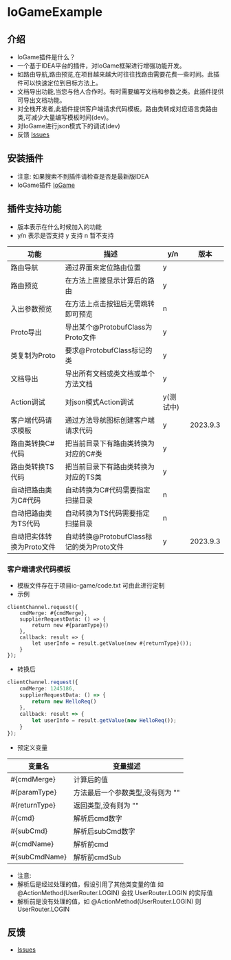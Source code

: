 # IoGameExample

## 介绍

- IoGame插件是什么？
- 一个基于IDEA平台的插件，对IoGame框架进行增强功能开发。
- 如路由导航,路由预览,在项目越来越大时往往找路由需要花费一些时间。此插件可以快速定位到目标方法上。
- 文档导出功能,当您与他人合作时。有时需要编写文档和参数之类。此插件提供可导出文档功能。
- 对全栈开发者,此插件提供客户端请求代码模板。路由类转成对应语言类路由类,可减少大量编写模板时间(dev)。
- 对IoGame进行json模式下的调试(dev)
- 反馈 [Issues](https://github.com/licheng1013/io-game-example/issues)

## 安装插件

- 注意: 如果搜索不到插件请检查是否是最新版IDEA
- IoGame插件 [IoGame](https://plugins.jetbrains.com/plugin/20526-iogame)

## 插件支持功能

- 版本表示在什么时候加入的功能
- y/n 表示是否支持 y 支持 n 暂不支持

| 功能              | 描述                             | y/n    | 版本       |
|-----------------|--------------------------------|--------|----------|
| 路由导航            | 通过界面来定位路由位置                    | y      |          |
| 路由预览            | 在方法上直接显示计算后的路由                 | y      |          |
| 入出参数预览          | 在方法上点击按钮后无需跳转即可预览              | n      |          |
| Proto导出         | 导出某个@ProtobufClass为Proto文件     | y      |          |
| 类复制为Proto       | 要求@ProtobufClass标记的类           | y      |          |
| 文档导出            | 导出所有文档或类文档或单个方法文档              | y      |          |
| Action调试        | 对json模式Action调试                | y(测试中) |          |
| 客户端代码请求模板       | 通过方法导航图标创建客户端请求代码              | y      | 2023.9.3 |
| 路由类转换C#代码       | 把当前目录下有路由类转换为对应的C#类            | y      |          |
| 路由类转换TS代码       | 把当前目录下有路由类转换为对应的TS类            | y      |          |
| 自动把路由类为C#代码     | 自动转换为C#代码需要指定扫描目录              | n      |          |
| 自动把路由类为TS代码     | 自动转换为TS代码需要指定扫描目录              | n      |          |
| 自动把实体转换为Proto文件 | 自动转换@ProtobufClass标记的类为Proto文件 | y      | 2023.9.3 |

### 客户端请求代码模板

- 模板文件存在于项目io-game/code.txt 可由此进行定制
- 示例

```text
clientChannel.request({
    cmdMerge: #{cmdMerge},
    supplierRequestData: () => {
        return new #{paramType}()
    },
    callback: result => {
        let userInfo = result.getValue(new #{returnType}());
    }
});
```

- 转换后

```ts
clientChannel.request({
    cmdMerge: 1245186,
    supplierRequestData: () => {
        return new HelloReq()
    },
    callback: result => {
        let userInfo = result.getValue(new HelloReq());
    }
});
```

- 预定义变量

| 变量名           | 变量描述               |
|---------------|--------------------|
| #{cmdMerge}   | 计算后的值              |
| #{paramType}  | 方法最后一个参数类型,没有则为 "" |
| #{returnType} | 返回类型,没有则为 ""       |
| #{cmd}        | 解析后cmd数字           |
| #{subCmd}     | 解析后subCmd数字        |
| #{cmdName}    | 解析前cmd             |
| #{subCmdName} | 解析前cmdSub          |

- 注意:
- 解析后是经过处理的值，假设引用了其他类变量的值 如 @ActionMethod(UserRouter.LOGIN) 会找 UserRouter.LOGIN 的实际值
- 解析前是没有处理的值，如 @ActionMethod(UserRouter.LOGIN) 则 UserRouter.LOGIN

## 反馈

- [Issues](https://github.com/licheng1013/io-game-example/issues)

